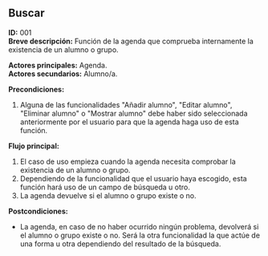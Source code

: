 ## Buscar  

**ID:** 001  
**Breve descripción:** Función de la agenda que comprueba internamente la existencia de un alumno o grupo.

**Actores principales:** Agenda.  
**Actores secundarios:** Alumno/a.  

**Precondiciones:**  

1. Alguna de las funcionalidades "Añadir alumno", "Editar alumno", "Eliminar alumno" o "Mostrar alumno" debe haber sido seleccionada anteriormente por el usuario para que la agenda haga uso de esta función.  



**Flujo principal:**  

1. El caso de uso empieza cuando la agenda necesita comprobar la existencia de un alumno o grupo.  
2. Dependiendo de la funcionalidad que el usuario haya escogido, esta función hará uso de un campo de búsqueda u otro.
3. La agenda devuelve si el alumno o grupo existe o no.


**Postcondiciones:**  

* La agenda, en caso de no haber ocurrido ningún problema, devolverá si el alumno o grupo existe o no. Será la otra funcionalidad la que actúe de una forma u otra dependiendo del resultado de la búsqueda.
